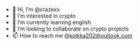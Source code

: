 - 👋 Hi, I’m @crazexx
- 👀 I’m interested in crypto
- 🌱 I’m currently learning english
- 💞️ I’m looking to collaborate on crypto projects 
- 📫 How to reach me @kolkka202@outlook.com

<!---
crazexx/crazexx is a ✨ special ✨ repository because its `README.md` (this file) appears on your GitHub profile.
You can click the Preview link to take a look at your changes.
--->
